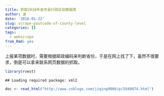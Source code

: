 ```yaml
---
title: 抓取2016年省市县行政区划数据库
author: 波
date: '2018-01-22'
slug: scrape-postcode-of-county-level
categories: []
tags:
  - webscrape
from_Rmd: yes
---
```


上报某项数据时，需要根据邮政编码来判断省份，于是在网上找了下，虽然不很要求，倒是可以拿来联系网页数据的抓取。


```r
library(rvest)
```

```
## Loading required package: xml2
```

```r
doc <- read_html("http://www.cnblogs.com/jiqing9006/p/5849874.html")
```

